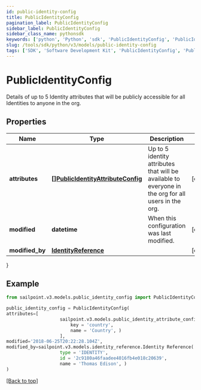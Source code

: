 ```yaml
---
id: public-identity-config
title: PublicIdentityConfig
pagination_label: PublicIdentityConfig
sidebar_label: PublicIdentityConfig
sidebar_class_name: pythonsdk
keywords: ['python', 'Python', 'sdk', 'PublicIdentityConfig', 'PublicIdentityConfig'] 
slug: /tools/sdk/python/v3/models/public-identity-config
tags: ['SDK', 'Software Development Kit', 'PublicIdentityConfig', 'PublicIdentityConfig']
---
```


# PublicIdentityConfig

Details of up to 5 Identity attributes that will be publicly accessible for all Identities to anyone in the org.

## Properties

Name | Type | Description | Notes
------------ | ------------- | ------------- | -------------
**attributes** | [**[]PublicIdentityAttributeConfig**](public-identity-attribute-config) | Up to 5 identity attributes that will be available to everyone in the org for all users in the org. | [optional] 
**modified** | **datetime** | When this configuration was last modified. | [optional] 
**modified_by** | [**IdentityReference**](identity-reference) |  | [optional] 
}

## Example

```python
from sailpoint.v3.models.public_identity_config import PublicIdentityConfig

public_identity_config = PublicIdentityConfig(
attributes=[
                    sailpoint.v3.models.public_identity_attribute_config.Public Identity Attribute Config(
                        key = 'country', 
                        name = 'Country', )
                    ],
modified='2018-06-25T20:22:28.104Z',
modified_by=sailpoint.v3.models.identity_reference.Identity Reference(
                    type = 'IDENTITY', 
                    id = '2c9180a46faadee4016fb4e018c20639', 
                    name = 'Thomas Edison', )
)

```
[[Back to top]](#) 

